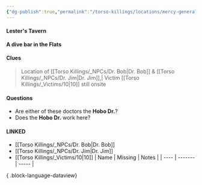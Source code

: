 ```yaml
---
{"dg-publish":true,"permalink":"/torso-killings/locations/mercy-general/","tags":["Torso"]}
---
```



#### Lester's Tavern
**A dive bar in the Flats**

#### Clues
> Location of [[Torso Killings/_NPCs/Dr. Bob\|Dr. Bob]] & [[Torso Killings/_NPCs/Dr. Jim\|Dr. Jim]],| Victim [[Torso Killings/_Victims/10\|10]] still onsite

#### Questions
- Are either of these doctors the **Hobo Dr.**?
- Does the **Hobo Dr.** work here?

#### LINKED
- [[Torso Killings/_NPCs/Dr. Bob\|Dr. Bob]]
- [[Torso Killings/_NPCs/Dr. Jim\|Dr. Jim]]
- [[Torso Killings/_Victims/10\|10]]
| Name | Missing | Notes |
| ---- | ------- | ----- |

{ .block-language-dataview}

